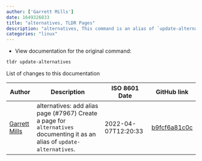 ```yaml
---
author: ['Garrett Mills']
date: 1649326833
title: "alternatives, TLDR Pages"
description: "alternatives, This command is an alias of `update-alternatives`."
categories: "linux"
---
```

- View documentation for the original command:

```bash
tldr update-alternatives
```
List of changes to this documentation


Author | Description | ISO 8601 Date | GitHub link
------|-----|-----|-----
[Garrett Mills](mailto:shout@garrettmills.dev) | alternatives: add alias page (#7967) Create a page for `alternatives` documenting it as an alias of `update-alternatives`. | 2022-04-07T12:20:33 | [b9fcf6a81c0c](https://github.com/tldr-pages/tldr/commit/b9fcf6a81c0ce130231682df5b0f1c535b20ca85)

